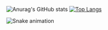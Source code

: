  ![Anurag's GitHub stats](https://github-readme-stats.vercel.app/api?username=Marcos-Auguusto&show_icons=true&theme=react)
 [![Top Langs](https://github-readme-stats.vercel.app/api/top-langs/?username=Marcos-Auguusto&hide_progress=true&theme=react)](https://github.com/anuraghazra/github-readme-stats)


 
 <i class="devicon-css3-plain-wordmark"></i>
   
  
 
![Snake animation](https://github.com/Marcos-Auguusto/Marcos-Auguusto/blob/output/github-contribution-grid-snake.svg)

